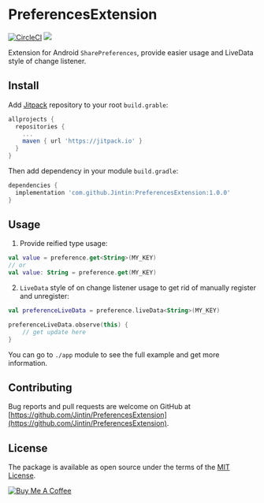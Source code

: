 # PreferencesExtension

[![CircleCI](https://circleci.com/gh/Jintin/PreferencesExtension.svg?style=shield)](https://circleci.com/gh/Jintin/PreferencesExtension)
[![](https://jitpack.io/v/Jintin/PreferencesExtension.svg)](https://jitpack.io/#Jintin/PreferencesExtension)

Extension for Android `SharePreferences`, provide easier usage and LiveData style of change listener.

## Install

Add [Jitpack](https://jitpack.io/) repository to your root `build.grable`:
```groovy
allprojects {
  repositories {
    ...
    maven { url 'https://jitpack.io' }
  }
}
```

Then add dependency in your module `build.gradle`:
```groovy
dependencies {
  implementation 'com.github.Jintin:PreferencesExtension:1.0.0'
}
```

## Usage

1. Provide reified type usage:
```kotlin
val value = preference.get<String>(MY_KEY)
// or
val value: String = preference.get(MY_KEY)
```

2. `LiveData` style of on change listener usage to get rid of manually register and unregister:
```kotlin
val preferenceLiveData = preference.liveData<String>(MY_KEY)

preferenceLiveData.observe(this) {
    // get update here
}
```

You can go to `./app` module to see the full example and get more information.

## Contributing
Bug reports and pull requests are welcome on GitHub at [https://github.com/Jintin/PreferencesExtension](https://github.com/Jintin/PreferencesExtension).

## License
The package is available as open source under the terms of the [MIT License](http://opensource.org/licenses/MIT).

[![Buy Me A Coffee](https://www.buymeacoffee.com/assets/img/custom_images/orange_img.png)](https://www.buymeacoffee.com/jintin)
